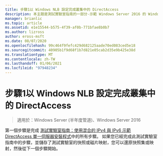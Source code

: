 ```yaml
---
title: 步驟1以 Windows NLB 設定完成叢集中的 DirectAccess
description: 本主題是測試實驗室指南的一部分-示範 Windows Server 2016 的 Windows NLB 叢集中的 DirectAccess
manager: brianlic
ms.topic: article
ms.assetid: e1e15544-b575-4f39-af0b-771bfae8b0b7
ms.author: lizross
author: eross-msft
ms.date: 08/07/2020
ms.openlocfilehash: 99c464f9fefc429d682125aade70ed083ced5e18
ms.sourcegitcommit: 40905b1f9d68f1b7d821e05cab2d35e9b425e38d
ms.translationtype: MT
ms.contentlocale: zh-TW
ms.lasthandoff: 01/06/2021
ms.locfileid: "97948234"
---
```

# <a name="step-1-complete-the-directaccess-in-a-cluster-with-windows-nlb-configuration"></a>步驟1以 Windows NLB 設定完成叢集中的 DirectAccess

>適用於：Windows Server (半年度管道)、Windows Server 2016

第一個步驟是完成 [測試實驗室指南：使用混合的 IPv4 與 IPv6 示範 DirectAccess 單一伺服器安裝程式](https://go.microsoft.com/fwlink/p/?LinkId=237004)中的所有步驟。 如果您已經完成此測試實驗室指南中的步驟，並儲存了測試實驗室的快照或磁片映射，您可以還原快照集或映射，然後從下一個步驟開始。
